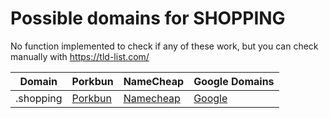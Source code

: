 # Possible domains for SHOPPING

No function implemented to check if any of these work, but you can check manually with https://tld-list.com/

| Domain | Porkbun | NameCheap | Google Domains |
|---|---|---|---|
| .shopping | [Porkbun](https://porkbun.com/checkout/search?prb=e814663da1&tlds=&idnLanguage=&search=search&q=.shopping) | [Namecheap](https://www.namecheap.com/domains/registration/results/?domain=.shopping) | [Google](https://domains.google.com/registrar/search?searchTerm=.shopping) |
